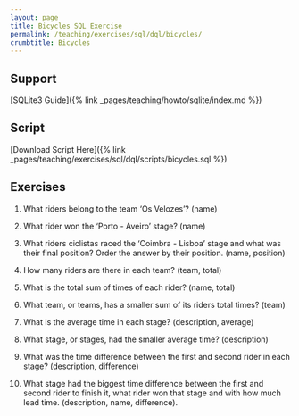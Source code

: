 ```yaml
---
layout: page
title: Bicycles SQL Exercise
permalink: /teaching/exercises/sql/dql/bicycles/
crumbtitle: Bicycles
---
```


## Support

[SQLite3 Guide]({% link _pages/teaching/howto/sqlite/index.md %})


## Script

[Download Script Here]({% link _pages/teaching/exercises/sql/dql/scripts/bicycles.sql %})

## Exercises

1. What riders belong to the team ‘Os Velozes’? (name)

2. What rider won the ‘Porto - Aveiro’ stage? (name)

3. What riders ciclistas raced the ‘Coimbra - Lisboa’ stage and what was their final position? Order the answer by their position. (name, position)

4. How many riders are there in each team? (team, total)

5. What is the total sum of times of each rider? (name, total)

6. What team, or teams, has a smaller sum of its riders total times? (team)

7. What is the average time in each stage? (description, average)

8. What stage, or stages, had the smaller average time? (description)

9. What was the time difference between the first and second rider in each stage? (description, difference)

10. What stage had the biggest time difference between the first and second rider to finish it, what rider won that stage and with how much lead time. (description, name, difference).
